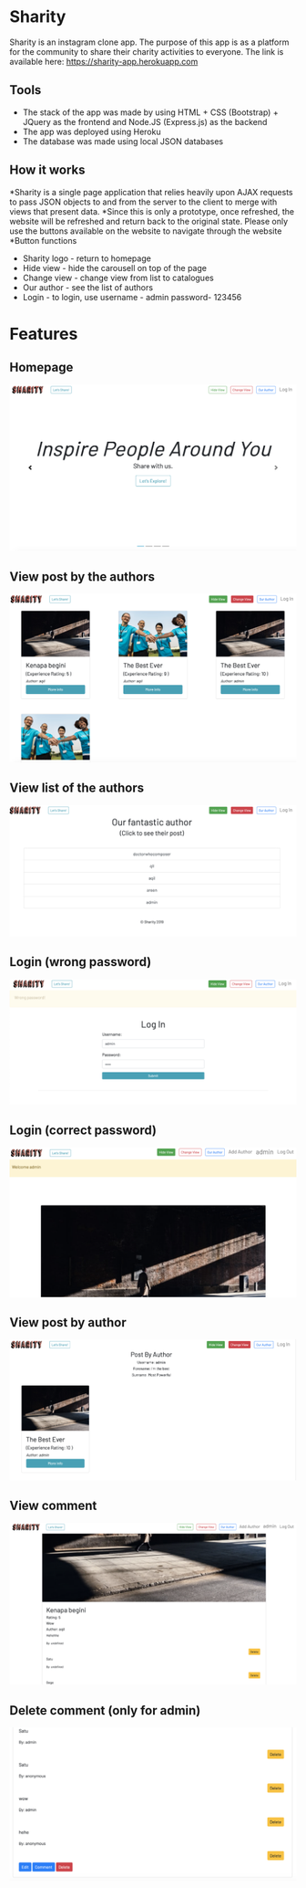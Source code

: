 # Sharity
Sharity is an instagram clone app. The purpose of this app is as a platform for the community to share their charity activities to everyone. The link is available here:  https://sharity-app.herokuapp.com

## Tools
* The stack of the app was made by using HTML + CSS (Bootstrap) + JQuery as the frontend and Node.JS (Express.js) as the backend
* The app was deployed using Heroku
* The database was made using local JSON databases

## How it works
*Sharity is a single page application that relies heavily upon AJAX requests to pass JSON objects to and from the server to the client to merge with views that present data. 
*Since this is only a prototype, once refreshed, the website will be refreshed and return back to the original state. Please only use the buttons available on the website to navigate through the website 
*Button functions
  * Sharity logo - return to homepage
  * Hide view - hide the carousell on top of the page
  * Change view - change view from list to catalogues
  * Our author - see the list of authors
  * Login - to login, use username - admin password- 123456

# Features

## **Homepage**


![alt text](/pic/intro.png)


## **View post by the authors**


![alt text](/pic/viewpost.png)


## **View list of the authors**


![alt text](/pic/listauthor.png)

## **Login (wrong password)**

![alt text](/pic/wrongpassword.png)


## **Login (correct password)**


![alt text](/pic/login.png)


## **View post by author**


![alt text](/pic/postbyauthor.png)


## **View comment**


![alt text](/pic/viewcomment.png)


## **Delete comment (only for admin)**


![alt text](/pic/deletecomment.png)










